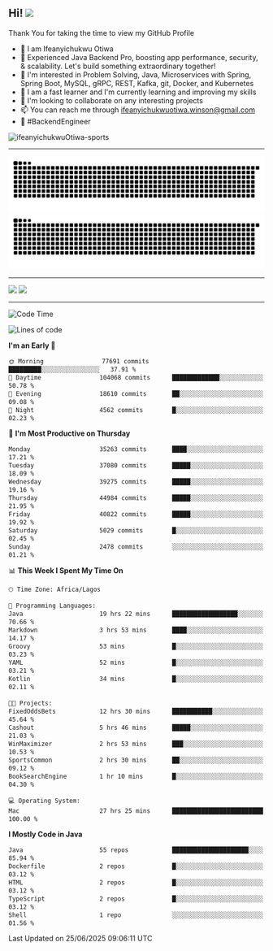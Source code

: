 <!-- BLOG-POST-LIST:START --><!-- BLOG-POST-LIST:END -->

## Hi! <img src="https://media.giphy.com/media/hvRJCLFzcasrR4ia7z/giphy.gif" width="4%"> 

Thank You for taking the time to view my GitHub Profile

- 👋 I am Ifeanyichukwu Otiwa
- 🚀 Experienced Java Backend Pro, boosting app performance, security, & scalability. Let's build something extraordinary together!
- 👀 I'm interested in Problem Solving, Java, Microservices with Spring, Spring Boot, MySQL, gRPC, REST, Kafka, git, Docker, and Kubernetes
- 🌱 I am a fast learner and I'm currently learning and improving my skills
- 💞️ I'm looking to collaborate on any interesting projects
- 📫 You can reach me through ifeanyichukwuotiwa.winson@gmail.com
- 🚀 #BackendEngineer

<p align="left" marginTop="10px"> <img src="https://komarev.com/ghpvc/?username=ifeanyichukwuOtiwa-sports&label=Profile%20views&color=0e75b6&style=for-the-badge" alt="ifeanyichukwuOtiwa-sports" /> </p>

***

<!--🐍📈SNAKEGRAPH / 🌐WEBSITE: https://github.com/Platane/snk -->
![github contribution grid snake animation](https://raw.githubusercontent.com/ifeanyichukwuOtiwa-sports/ifeanyichukwuOtiwa-sports/output/github-contribution-grid-snake-dark.svg#gh-dark-mode-only)![github contribution grid snake animation](https://raw.githubusercontent.com/ifeanyichukwuOtiwa-sports/ifeanyichukwuOtiwa-sports/output/github-contribution-grid-snake.svg#gh-light-mode-only)

***

<p float="left">
  <img float="left" src="https://github-readme-stats.vercel.app/api?username=ifeanyichukwuOtiwa-sports&count_private=true&include_all_commits=true&theme=react&show_icons=true" />
  <img float="right" src="https://github-readme-stats.vercel.app/api/top-langs/?username=ifeanyichukwuOtiwa-sports&layout=compact&show_icons=true&theme=react" /> 
</p>

***



<!--START_SECTION:waka-->
![Code Time](http://img.shields.io/badge/Code%20Time-3%2C869%20hrs%2050%20mins-blue)

![Lines of code](https://img.shields.io/badge/From%20Hello%20World%20I%27ve%20Written-55.0%20million%20lines%20of%20code-blue)

**I'm an Early 🐤** 

```text
🌞 Morning                77691 commits       █████████░░░░░░░░░░░░░░░░   37.91 % 
🌆 Daytime                104068 commits      █████████████░░░░░░░░░░░░   50.78 % 
🌃 Evening                18610 commits       ██░░░░░░░░░░░░░░░░░░░░░░░   09.08 % 
🌙 Night                  4562 commits        █░░░░░░░░░░░░░░░░░░░░░░░░   02.23 % 
```
📅 **I'm Most Productive on Thursday** 

```text
Monday                   35263 commits       ████░░░░░░░░░░░░░░░░░░░░░   17.21 % 
Tuesday                  37080 commits       █████░░░░░░░░░░░░░░░░░░░░   18.09 % 
Wednesday                39275 commits       █████░░░░░░░░░░░░░░░░░░░░   19.16 % 
Thursday                 44984 commits       █████░░░░░░░░░░░░░░░░░░░░   21.95 % 
Friday                   40822 commits       █████░░░░░░░░░░░░░░░░░░░░   19.92 % 
Saturday                 5029 commits        █░░░░░░░░░░░░░░░░░░░░░░░░   02.45 % 
Sunday                   2478 commits        ░░░░░░░░░░░░░░░░░░░░░░░░░   01.21 % 
```


📊 **This Week I Spent My Time On** 

```text
🕑︎ Time Zone: Africa/Lagos

💬 Programming Languages: 
Java                     19 hrs 22 mins      ██████████████████░░░░░░░   70.66 % 
Markdown                 3 hrs 53 mins       ████░░░░░░░░░░░░░░░░░░░░░   14.17 % 
Groovy                   53 mins             █░░░░░░░░░░░░░░░░░░░░░░░░   03.23 % 
YAML                     52 mins             █░░░░░░░░░░░░░░░░░░░░░░░░   03.21 % 
Kotlin                   34 mins             █░░░░░░░░░░░░░░░░░░░░░░░░   02.11 % 

🐱‍💻 Projects: 
FixedOddsBets            12 hrs 30 mins      ███████████░░░░░░░░░░░░░░   45.64 % 
Cashout                  5 hrs 46 mins       █████░░░░░░░░░░░░░░░░░░░░   21.03 % 
WinMaximizer             2 hrs 53 mins       ███░░░░░░░░░░░░░░░░░░░░░░   10.53 % 
SportsCommon             2 hrs 30 mins       ██░░░░░░░░░░░░░░░░░░░░░░░   09.12 % 
BookSearchEngine         1 hr 10 mins        █░░░░░░░░░░░░░░░░░░░░░░░░   04.30 % 

💻 Operating System: 
Mac                      27 hrs 25 mins      █████████████████████████   100.00 % 
```

**I Mostly Code in Java** 

```text
Java                     55 repos            █████████████████████░░░░   85.94 % 
Dockerfile               2 repos             █░░░░░░░░░░░░░░░░░░░░░░░░   03.12 % 
HTML                     2 repos             █░░░░░░░░░░░░░░░░░░░░░░░░   03.12 % 
TypeScript               2 repos             █░░░░░░░░░░░░░░░░░░░░░░░░   03.12 % 
Shell                    1 repo              ░░░░░░░░░░░░░░░░░░░░░░░░░   01.56 % 
```




 Last Updated on 25/06/2025 09:06:11 UTC
<!--END_SECTION:waka-->

<!--
<p align="center">
![trophy](https://github-profile-trophy.vercel.app/?username=ifeanyichukwuOtiwa-sports&theme=onedark) (https://github.com/ryo-ma/github-profile-trophy)
</p>
-->

<!---
ifeanyi-otiwa/ifeanyi-otiwa is a ✨ special ✨ repository because its `README.md` (this file) appears on your GitHub profile.
You can click the Preview link to take a look at your changes.
--->
